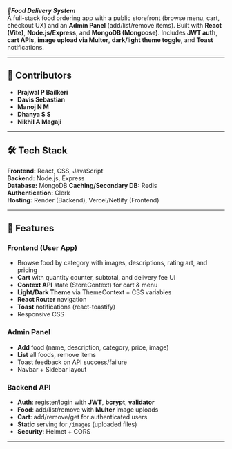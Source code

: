 ***🍴Food Delivery System***<br>
A full-stack food ordering app with a public storefront (browse menu, cart, checkout UX) and an **Admin Panel** (add/list/remove items). Built with **React (Vite)**, **Node.js/Express**, and **MongoDB (Mongoose)**. Includes **JWT auth**, **cart APIs**, **image upload via Multer**, **dark/light theme toggle**, and **Toast** notifications.

---

## 👥 Contributors
- **Prajwal P Bailkeri**
- **Davis Sebastian**
- **Manoj N M**
- **Dhanya S S**
- **Nikhil A Magaji**

---

## 🛠️ Tech Stack
**Frontend:** React, CSS, JavaScript  
**Backend:** Node.js, Express  
**Database:** MongoDB 
**Caching/Secondary DB:** Redis  
**Authentication:** Clerk  
**Hosting:** Render (Backend), Vercel/Netlify (Frontend)

---

## 🧩 Features

### Frontend (User App)
- Browse food by category with images, descriptions, rating art, and pricing
- **Cart** with quantity counter, subtotal, and delivery fee UI
- **Context API** state (StoreContext) for cart & menu
- **Light/Dark Theme** via ThemeContext + CSS variables
- **React Router** navigation
- **Toast** notifications (react-toastify)
- Responsive CSS

### Admin Panel
- **Add** food (name, description, category, price, image)
- **List** all foods, remove items
- Toast feedback on API success/failure
- Navbar + Sidebar layout

### Backend API
- **Auth**: register/login with **JWT**, **bcrypt**, **validator**
- **Food**: add/list/remove with **Multer** image uploads
- **Cart**: add/remove/get for authenticated users
- **Static** serving for `/images` (uploaded files)
- **Security**: Helmet + CORS

---


